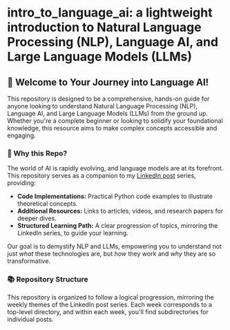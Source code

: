 # intro_to_language_ai: a lightweight introduction to Natural Language Processing (NLP), Language AI, and Large Language Models (LLMs)

## 🚀 Welcome to Your Journey into Language AI!

This repository is designed to be a comprehensive, hands-on guide for anyone looking to understand Natural Language Processing (NLP), Language AI, and Large Language Models (LLMs) from the ground up. Whether you're a complete beginner or looking to solidify your foundational knowledge, this resource aims to make complex concepts accessible and engaging.

### 🤔 Why this Repo?

The world of AI is rapidly evolving, and language models are at its forefront. This repository serves as a companion to my [LinkedIn post]([www.linkedin.com/in/kenomeke](https://www.linkedin.com/posts/kenomeke_nlp-tokenization-machinelearning-activity-7337071071323385856-_S0j?utm_source=share&utm_medium=member_desktop&rcm=ACoAABPtJp8Bik2NwLS3Z0fD6_xWlK-TuJqmfAo)) series, providing:

* **Code Implementations:** Practical Python code examples to illustrate theoretical concepts.
* **Additional Resources:** Links to articles, videos, and research papers for deeper dives.
* **Structured Learning Path:** A clear progression of topics, mirroring the LinkedIn series, to guide your learning.

Our goal is to demystify NLP and LLMs, empowering you to understand not just *what* these technologies are, but *how* they work and *why* they are so transformative.

### 📚 Repository Structure

This repository is organized to follow a logical progression, mirroring the weekly themes of the LinkedIn post series. Each week corresponds to a top-level directory, and within each week, you'll find subdirectories for individual posts.

